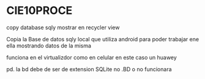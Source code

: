 # CIE10PROCE
copy database sqly 
mostrar en recycler view 


Copia la Base de datos sqly local que utiliza android para poder trabajar ene ella mostrando datos de la misma 

funciona en el virtualizdor como en celular en este caso un huawey

pd. la bd debe de ser de extension SQLite  no .BD o no funcionara 



